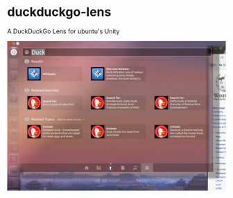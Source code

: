 duckduckgo-lens
===============

A DuckDuckGo Lens for ubuntu's Unity

![Screenshot](https://github.com/wolfv/duckduckgo-lens/raw/master/duckduckgo-lens-screenshot.png)